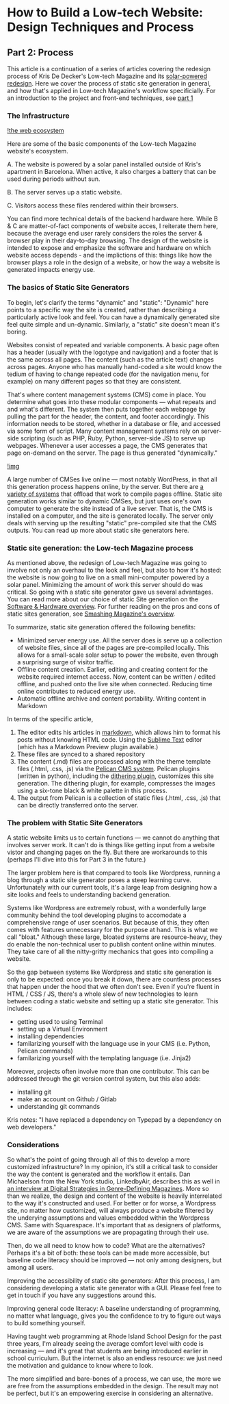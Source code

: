 # How to Build a Low-tech Website: Design Techniques and Process

## Part 2: Process
This article is a continuation of a series of articles covering the redesign process of Kris De Decker's Low-tech Magazine and its [solar-powered redesign](https://solar.lowtechmagazine.com/2018/09/how-to-build-a-lowtech-website.html). Here we cover the process of static site generation in general, and how that's applied in Low-tech Magazine's workflow specificially. For an introduction to the project and front-end techniques, see [part 1]()

### The Infrastructure

[!the web ecosystem](http://motsuka.com/blog/img/ltm_ecosystem.png)

Here are some of the basic components of the Low-tech Magazine website's ecosystem. 

A. The website is powered by a solar panel installed outside of Kris's apartment in Barcelona. When active, it also charges a battery that can be used during periods without sun.

B. The server serves up a static website.

C. Visitors access these files rendered within their browsers.

You can find more technical details of the backend hardware here. While B & C are matter-of-fact components of website acces, I reiterate them here, because the average end user rarely considers the roles the server & browser play in their day-to-day browsing. The design of the website is intended to expose and emphasize the software and hardware on which website access depends - and the implictions of this: things like how the browser plays a role in the design of a website, or how the way a website is generated impacts energy use. 


### The basics of Static Site Generators

To begin, let's clarify the terms "dynamic" and "static": "Dynamic" here points to a specific way the site is created, rather than describing a particularly active look and feel. You can have a dynamically generated site feel quite simple and un-dynamic. Similarly, a "static" site doesn't mean it's boring.

Websites consist of repeated and variable components. A basic page often has a header (usually with the logotype and navigation) and a footer that is the same across all pages. The content (such as the article text) changes across pages. Anyone who has manually hand-coded a site would know the tedium of having to change repeated code (for the navigation menu, for example) on many different pages so that they are consistent.

That's where content management systems (CMS) come in place. You determine what goes into these modular components — what repeats and and what's different. The system then puts together each webpage by pulling the part for the header, the content, and footer accordingly. This information needs to be stored, whether in a database or file, and accessed via some form of script. Many content management systems rely on server-side scripting (such as PHP, Ruby, Python, server-side JS) to serve up webpages. Whenever a user accesses a page, the CMS generates that page on-demand on the server. The page is thus generated "dynamically." 

[!img](Wordpress)

A large number of CMSes live online — most notably WordPress, in that all this generation process happens online, by the server. But there are [a variety of systems](https://www.staticgen.com/) that offload that work to compile pages offline. Static site generation works similar to dynamic CMSes, but just uses one's own computer to generate the site instead of a live server.  That is, the CMS is installed on a computer, and the site is generated locally. The server only deals with serving up the resulting "static" pre-compiled site that the CMS outputs. You can read up more about static site generators here.

### Static site generation: the Low-tech Magazine process

As mentioned above, the redesign of Low-tech Magazine was going to involve not only an overhaul to the look and feel, but also to how it's hosted: the website is now going to live on a small mini-computer powered by a solar panel. Minimizing the amount of work this server should do was critical. So going with a static site generator gave us several advantages. You can read more about our choice of static Site generation on the [Software & Hardware overview](https://homebrewserver.club/low-tech-website-howto.html#pelican-static-site-design). For further reading on the pros and cons of static sites generation, see [Smashing Magazine's overview](https://www.smashingmagazine.com/2015/11/modern-static-website-generators-next-big-thing/).

To summarize, static site generation offered the following benefits:
- Minimized server energy use. All the server does is serve up a collection of website files, since all of the pages are pre-compiled locally. This allows for a small-scale solar setup to power the website, even through a surprising surge of visitor traffic.
- Offline content creation. Earlier, editing and creating content for the website required internet access. Now, content can be written / edited offline, and pushed onto the live site when connected. Reducing time online contributes to reduced energy use.
- Automatic offline archive and content portability. Writing content in Markdown 


In terms of the specific article, 

1. The editor edits his articles in [markdown](https://www.markdownguide.org/getting-started/), which allows him to format his posts without knowing HTML code. Using the [Sublime Text](https://www.sublimetext.com/) editor (which has a Markdown Preview plugin available.)
2. These files are synced to a shared repository
3. The content (.md) files are processed along with the theme template files (.html, .css, .js) via the [Pelican CMS system](http://docs.getpelican.com/en/stable/). Pelican plugins (written in python), including the [dithering plugin](), customizes this site generation. The dithering plugin, for example, compresses the images using a six-tone black & white palette in this process.
4. The output from Pelican is a collection of static files (.html, .css, .js) that can be directly transferred onto the server.


### The problem with Static Site Generators

A static website limits us to certain functions — we cannot do anything that involves server work. It can't do is things like getting input from a website vistor and changing pages on the fly. But there are workarounds to this (perhaps I'll dive into this for Part 3 in the future.)

The larger problem here is that compared to tools like Wordpress, running a blog through a static site generator poses a steep learning curve. Unfortunately with our current tools, it's a large leap from designing how a site looks and feels to understanding backend generation. 

Systems like Wordpress are extremely robust, with a wonderfully large community behind the tool developing plugins to accomodate a comprehensive range of user scenarios. But because of this, they often comes with features unnecessary for the purpose at hand. This is what we call "bloat." Although these large, bloated systems are resource-heavy, they do enable the non-technical user to publish content online within minutes. They take care of all the nitty-gritty mechanics that goes into compiling a website.

So the gap between systems like Wordpress and static site generation is only to be expected: once you break it down, there are countless processes that happen under the hood that we often don't see. Even if you're fluent in HTML / CSS / JS, there's a whole slew of new technologies to learn between coding a static website and setting up a static site generator. This includes:
- getting used to using Terminal
- setting up a Virtual Environment 
- installing dependencies
- familarizing yourself with the language use in your CMS (i.e. Python, Pelican commands)
- familarizing yourself with the templating language (i.e. Jinja2)

Moreover, projects often involve more than one contributor. This can be addressed through the git version control system, but this also adds:
- installing git
- make an account on Github / Gitlab
- understanding git commands

Kris notes: "I have replaced a dependency on Typepad by a dependency on web developers." 

### Considerations

So what's the point of going through all of this to develop a more customized infrastructure? In my opinion, it's still a critical task to consider the way the content is generated and the workflow it entails. Dan Michaelson from the New York studio, LinkedbyAir, describes this as well in [an interview at Digital Strategies in Genre-Defining Magazines](https://digital-strategies.ma-ad.ch/interview/interview-with-dan-michaelson/). More so than we realize, the design and content of the website is heavily interrelated to the way it's constructed and used. For better or for worse, a Wordpress site, no matter how customized, will always produce a website filtered by the underying assumptions and values embedded within the Wordpress CMS. Same with Squarespace. It's important that as designers of platforms, we are aware of the assumptions we are propagating through their use.

Then, do we all need to know how to code? What are the alternatives? Perhaps it's a bit of both: these tools can be made more accessible, but baseline code literacy should be improved — not only among designers, but among all users. 

Improving the accessibility of static site generators:
After this process, I am considering developing a static site generator with a GUI. Please feel free to get in touch if you have any suggestions around this.

Improving general code literacy:
A baseline understanding of programming, no matter what language, gives you the confidence to try to figure out ways to build something yourself. 

Having taught web programming at Rhode Island School Design for the past three years, I'm already seeing the average comfort level with code is increasing — and it's great that students are being introduced earlier in school curriculum. But the internet is also an endless resource: we just need the motivation and guidance to know where to look. 

The more simplified and bare-bones of a process, we can use, the more we are free from the assumptions embedded in the design. The result may not be perfect, but it's an empowering exercise in considering an alternative.
